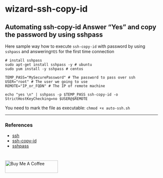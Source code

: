 # wizard-ssh-copy-id
## Automating ssh-copy-id Answer “Yes” and copy the password by using sshpass 

Here sample way how to execute `ssh-copy-id` with password by using `sshpass` and answering`YES` for the first time connection

```
# install sshpass 
sudo apt-get install sshpass -y # ubuntu
sudo yum install -y sshpass # centos

TEMP_PASS="MySecurePassword" # The password to pass over ssh
USER="root" # The user we going to use
REMOTE="IP_or_FQDN" # The IP of remote machine

echo "yes \n" | sshpass -p $TEMP_PASS ssh-copy-id -o StrictHostKeyChecking=no $USER@$REMOTE
```

You need to mark the file as executable: `chmod +x auto-ssh.sh`
***
### References
*  [ssh](https://www.ssh.com/ssh/command)
* [ ssh-copy-id](https://www.ssh.com/ssh/copy-id)
* [sshpass](https://linux.die.net/man/1/sshpass)

#
<a href="https://www.buymeacoffee.com/haim_cohen" target="_blank"><img src="https://cdn.buymeacoffee.com/buttons/default-orange.png" alt="Buy Me A Coffee" height="41" width="174"></a>
